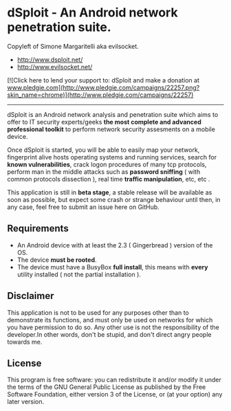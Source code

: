 dSploit - An Android network penetration suite.
==============================

Copyleft of Simone Margaritelli aka evilsocket.

- <http://www.dsploit.net/>
- <http://www.evilsocket.net/>

[![Click here to lend your support to: dSploit and make a donation at www.pledgie.com](http://www.pledgie.com/campaigns/22257.png?skin_name=chrome)](http://www.pledgie.com/campaigns/22257)

-------------

dSploit is an Android network analysis and penetration suite which aims to offer to IT security experts/geeks
**the most complete and advanced professional toolkit** to perform network security assesments on a mobile device.

Once dSploit is started, you will be able to easily map your network, fingerprint alive hosts operating systems
and running services, search for **known vulnerabilities**, crack logon procedures of many tcp protocols, perform
man in the middle attacks such as **password sniffing** ( with common protocols dissection ), real time **traffic
manipulation**, etc, etc .

This application is still in **beta stage**, a stable release will be available as soon as possible, but expect
some crash or strange behaviour until then, in any case, feel free to submit an issue here on GitHub.

Requirements
-------------

- An Android device with at least the 2.3 ( Gingerbread ) version of the OS.
- The device **must be rooted**.
- The device must have a BusyBox **full install**, this means with **every** utility installed ( not the partial installation ).


Disclaimer
-------------

This application is not to be used for any purposes other than to demonstrate its functions, and must only be used on networks for which you have permission to do so. Any other use is not the responsibility of the developer.In other words, don't be stupid, and don't direct angry people towards me.

License
-------------

This program is free software: you can redistribute it and/or modify it under the terms of the GNU General Public License as published by the Free Software Foundation, either version 3 of the License, or (at your option) any later version.
